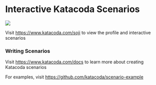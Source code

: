 # Interactive Katacoda Scenarios

[![](http://shields.katacoda.com/katacoda/soji/count.svg)](https://www.katacoda.com/soji "Get your profile on Katacoda.com")

Visit https://www.katacoda.com/soji to view the profile and interactive scenarios

### Writing Scenarios
Visit https://www.katacoda.com/docs to learn more about creating Katacoda scenarios

For examples, visit https://github.com/katacoda/scenario-example
